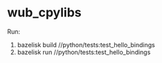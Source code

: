 # wub_cpylibs

Run:
1. bazelisk build //python/tests:test_hello_bindings
2. bazelisk run //python/tests:test_hello_bindings
